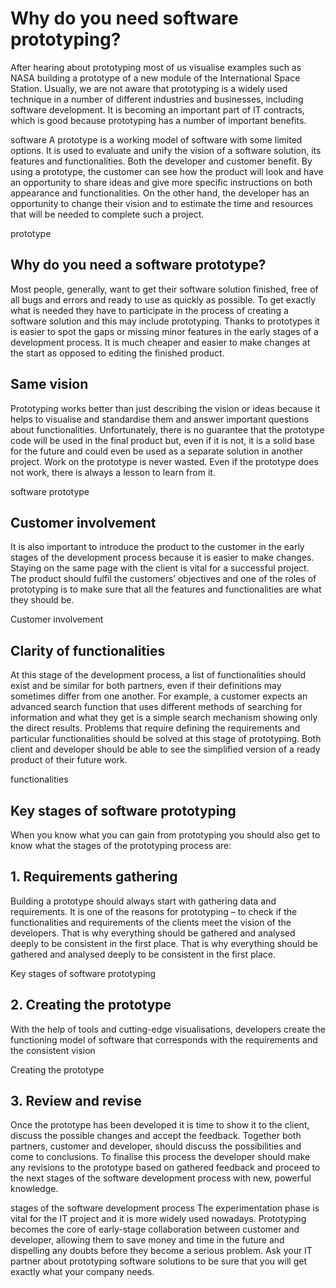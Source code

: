 # Why do you need software prototyping?
After hearing about prototyping most of us visualise examples such as NASA building a prototype of a new module of the International Space Station. Usually, we are not aware that prototyping is a widely used technique in a number of different industries and businesses, including software development. It is becoming an important part of IT contracts, which is good because prototyping has a number of important benefits.

software
A prototype is a working model of software with some limited options. It is used to evaluate and unify the vision of a software solution, its features and functionalities. Both the developer and customer benefit. By using a prototype, the customer can see how the product will look and have an opportunity to share ideas and give more specific instructions on both appearance and functionalities. On the other hand, the developer has an opportunity to change their vision and to estimate the time and resources that will be needed to complete such a project.

prototype
## Why do you need a software prototype?
Most people, generally, want to get their software solution finished, free of all bugs and errors and ready to use as quickly as possible. To get exactly what is needed they have to participate in the process of creating a software solution and this may include prototyping. Thanks to prototypes it is easier to spot the gaps or missing minor features in the early stages of a development process. It is much cheaper and easier to make changes at the start as opposed to editing the finished product.

## Same vision
Prototyping works better than just describing the vision or ideas because it helps to visualise and standardise them and answer important questions about functionalities. Unfortunately, there is no guarantee that the prototype code will be used in the final product but, even if it is not, it is a solid base for the future and could even be used as a separate solution in another project. Work on the prototype is never wasted. Even if the prototype does not work, there is always a lesson to learn from it.

 software prototype
## Customer involvement
It is also important to introduce the product to the customer in the early stages of the development process because it is easier to make changes. Staying on the same page with the client is vital for a successful project. The product should fulfil the customers’ objectives and one of the roles of prototyping is to make sure that all the features and functionalities are what they should be.

Customer involvement
## Clarity of functionalities
At this stage of the development process, a list of functionalities should exist and be similar for both partners, even if their definitions may sometimes differ from one another. For example, a customer expects an advanced search function that uses different methods of searching for information and what they get is a simple search mechanism showing only the direct results. Problems that require defining the requirements and particular functionalities should be solved at this stage of prototyping. Both client and developer should be able to see the simplified version of a ready product of their future work.

functionalities
## Key stages of software prototyping
When you know what you can gain from prototyping you should also get to know what the stages of the prototyping process are:

## 1. Requirements gathering
Building a prototype should always start with gathering data and requirements. It is one of the reasons for prototyping – to check if the functionalities and requirements of the clients meet the vision of the developers. That is why everything should be gathered and analysed deeply to be consistent in the first place. That is why everything should be gathered and analysed deeply to be consistent in the first place.

Key stages of software prototyping
## 2. Creating the prototype
With the help of tools and cutting-edge visualisations, developers create the functioning model of software that corresponds with the requirements and the consistent vision

Creating the prototype
## 3. Review and revise
Once the prototype has been developed it is time to show it to the client, discuss the possible changes and accept the feedback. Together both partners, customer and developer, should discuss the possibilities and come to conclusions. To finalise this process the developer should make any revisions to the prototype based on gathered feedback and proceed to the next stages of the software development process with new, powerful knowledge.

stages of the software development process
The experimentation phase is vital for the IT project and it is more widely used nowadays. Prototyping becomes the core of early-stage collaboration between customer and developer, allowing them to save money and time in the future and dispelling any doubts before they become a serious problem. Ask your IT partner about prototyping software solutions to be sure that you will get exactly what your company needs.
